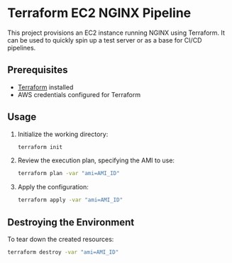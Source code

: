 # Terraform EC2 NGINX Pipeline

This project provisions an EC2 instance running NGINX using Terraform. It can be used to quickly spin up a test server or as a base for CI/CD pipelines.

## Prerequisites
- [Terraform](https://www.terraform.io/) installed
- AWS credentials configured for Terraform

## Usage
1. Initialize the working directory:
   ```sh
   terraform init
   ```
2. Review the execution plan, specifying the AMI to use:
   ```sh
   terraform plan -var "ami=AMI_ID"
   ```
3. Apply the configuration:
   ```sh
   terraform apply -var "ami=AMI_ID"
   ```

## Destroying the Environment
To tear down the created resources:
```sh
terraform destroy -var "ami=AMI_ID"
```
